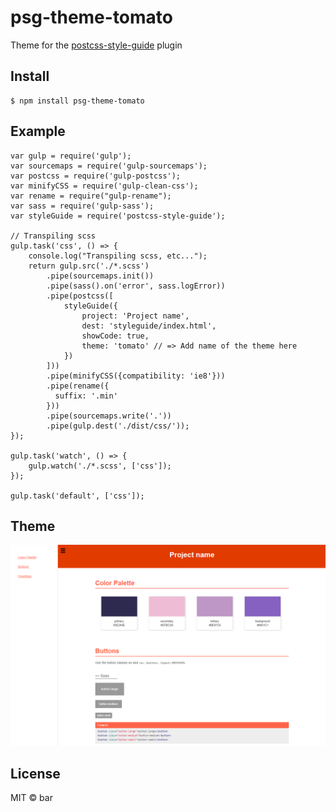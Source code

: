 ﻿# psg-theme-tomato

Theme for the [postcss-style-guide](https://github.com/morishitter/postcss-style-guide) plugin

## Install

```shell
$ npm install psg-theme-tomato
```
## Example

```shell
var gulp = require('gulp');
var sourcemaps = require('gulp-sourcemaps');
var postcss = require('gulp-postcss');
var minifyCSS = require('gulp-clean-css');
var rename = require("gulp-rename");
var sass = require('gulp-sass');
var styleGuide = require('postcss-style-guide');

// Transpiling scss
gulp.task('css', () => {
    console.log("Transpiling scss, etc...");
    return gulp.src('./*.scss')
        .pipe(sourcemaps.init())
        .pipe(sass().on('error', sass.logError))
        .pipe(postcss([
            styleGuide({
                project: 'Project name',
                dest: 'styleguide/index.html',
                showCode: true,
                theme: 'tomato' // => Add name of the theme here
            })
        ]))
        .pipe(minifyCSS({compatibility: 'ie8'}))
        .pipe(rename({
          suffix: '.min'
        }))
        .pipe(sourcemaps.write('.'))
        .pipe(gulp.dest('./dist/css/'));
});

gulp.task('watch', () => {
    gulp.watch('./*.scss', ['css']);
});

gulp.task('default', ['css']);
```

## Theme

![Image of psg-theme-tomato](./psg-theme-tomato.png)

## License

MIT © bar
